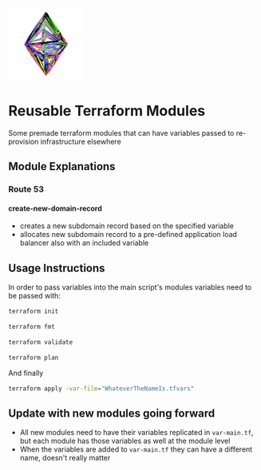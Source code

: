 <img src="https://github.com/Nathan-Yorio/Reusable-Terraform-Modules/blob/c78e11e8a32f4e362850088528543de1280bd5aa/resources/img/terraform.gif" width="150" height="150" />

# Reusable Terraform Modules
Some premade terraform modules that can have variables passed to re-provision infrastructure elsewhere

## Module Explanations

### Route 53
#### __create-new-domain-record__
- creates a new subdomain record based on the specified variable
- allocates new subdomain record to a pre-defined application load balancer also with an included variable

## Usage Instructions
In order to pass variables into the main script's modules variables need to be passed with:

```sh
terraform init
```

```sh
terraform fmt
```

```sh
terraform validate
```

```sh
terraform plan
```

And finally
```sh
terraform apply -var-file="WhateverTheNameIs.tfvars"
```

## Update with new modules going forward
- All new modules need to have their variables replicated in `var-main.tf`, but each module has those variables as well at the module level
- When the variables are added to `var-main.tf` they can have a different name, doesn't really matter

